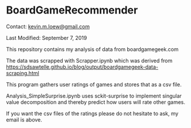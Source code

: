 # BoardGameRecommender

Contact: kevin.m.loew@gmail.com

Last Modified: September 7, 2019

This repository contains my analysis of data from boardgamegeek.com

The data was scrapped with Scrapper.ipynb which was derived from https://sdsawtelle.github.io/blog/output/boardgamegeek-data-scraping.html

This program gathers user ratings of games and stores that as a csv file.

Analysis_SimpleSurprise.ipynb uses sckit-surprise to implement singular value decomposition and thereby predict how users will rate other games.

If you want the csv files of the ratings please do not hesitate to ask, my email is above.
